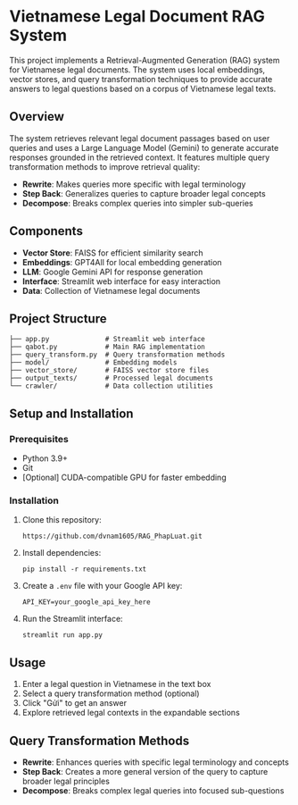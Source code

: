 # Vietnamese Legal Document RAG System

This project implements a Retrieval-Augmented Generation (RAG) system for Vietnamese legal documents. The system uses local embeddings, vector stores, and query transformation techniques to provide accurate answers to legal questions based on a corpus of Vietnamese legal texts.

## Overview

The system retrieves relevant legal document passages based on user queries and uses a Large Language Model (Gemini) to generate accurate responses grounded in the retrieved context. It features multiple query transformation methods to improve retrieval quality:

- **Rewrite**: Makes queries more specific with legal terminology
- **Step Back**: Generalizes queries to capture broader legal concepts
- **Decompose**: Breaks complex queries into simpler sub-queries

## Components

- **Vector Store**: FAISS for efficient similarity search
- **Embeddings**: GPT4All for local embedding generation
- **LLM**: Google Gemini API for response generation
- **Interface**: Streamlit web interface for easy interaction
- **Data**: Collection of Vietnamese legal documents

## Project Structure

```
├── app.py              # Streamlit web interface
├── qabot.py            # Main RAG implementation
├── query_transform.py  # Query transformation methods
├── model/              # Embedding models
├── vector_store/       # FAISS vector store files
├── output_texts/       # Processed legal documents
└── crawler/            # Data collection utilities
```

## Setup and Installation

### Prerequisites

- Python 3.9+
- Git
- [Optional] CUDA-compatible GPU for faster embedding

### Installation

1. Clone this repository:

   ```
   https://github.com/dvnam1605/RAG_PhapLuat.git
   ```

2. Install dependencies:

   ```
   pip install -r requirements.txt
   ```

3. Create a `.env` file with your Google API key:

   ```
   API_KEY=your_google_api_key_here
   ```

4. Run the Streamlit interface:
   ```
   streamlit run app.py
   ```

## Usage

1. Enter a legal question in Vietnamese in the text box
2. Select a query transformation method (optional)
3. Click "Gửi" to get an answer
4. Explore retrieved legal contexts in the expandable sections

## Query Transformation Methods

- **Rewrite**: Enhances queries with specific legal terminology and concepts
- **Step Back**: Creates a more general version of the query to capture broader legal principles
- **Decompose**: Breaks complex legal queries into focused sub-questions

